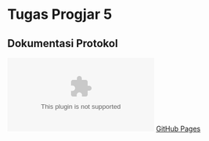 # Tugas Progjar 5
## Dokumentasi Protokol

![alt text](/DOKUMENTASI.docx)
[GitHub Pages](/DOKUMENTASI.docx)
